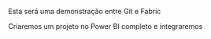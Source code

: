 Esta será uma demonstração entre Git e Fabric

Criaremos um projeto no Power BI completo e integraremos